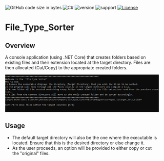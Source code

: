 ![GitHub code size in bytes](https://img.shields.io/github/languages/code-size/Anthony-T-N/File_Type_Sorter)
![C#](https://img.shields.io/badge/Language-C%23-green)
![version](https://img.shields.io/badge/version-1.0.0-yellow.svg)
![support](https://img.shields.io/badge/OS-Windows-orange.svg)
[![License](https://img.shields.io/badge/License-BSD%203--Clause-blue.svg)](https://github.com/Anthony-T-N/File_Type_Sorter)

# File_Type_Sorter

Overview
-
A console application (using .NET Core) that creates folders based on existing files and their extension located at the target directory. Files are then allocated (Cut/Copy) to the appropriate created folders.

<p align="center"> 
<img src="/start_example.PNG">
</p>

Usage
-
- The default target directory will also be the one where the executable is located. Ensure that this is the desired directory or else change it.
- As the user proceeds, an option will be provided to either copy or cut the "original" files.
